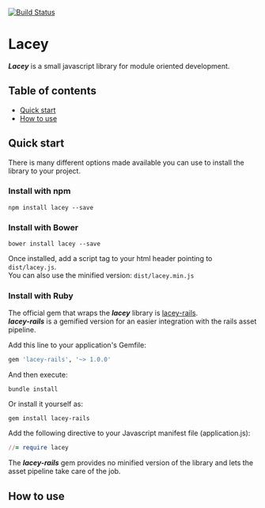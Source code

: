 [![Build Status](https://travis-ci.org/alexzicat/lacey.svg?branch=master)](https://travis-ci.org/alexzicat/lacey)

# Lacey
***Lacey*** is a small javascript library for module oriented development.

## Table of contents
- [Quick start](#quick-start)
- [How to use](#how-to-use)

## Quick start
There is many different options made available you can use to install the library to your project.

### Install with npm
    npm install lacey --save

### Install with Bower
    bower install lacey --save

Once installed, add a script tag to your html header pointing to `dist/lacey.js`.  
You can also use the minified version: `dist/lacey.min.js`

### Install with Ruby
The official gem that wraps the ***lacey*** library is [lacey-rails](https://github.com/alexzicat/lacey-rails).  
***lacey-rails*** is a gemified version for an easier integration with the rails asset pipeline.

Add this line to your application's Gemfile:

```ruby
gem 'lacey-rails', '~> 1.0.0'
```

And then execute:
    
    bundle install
    
Or install it yourself as:

    gem install lacey-rails

Add the following directive to your Javascript manifest file (application.js):
```ruby
//= require lacey
```
The ***lacey-rails*** gem provides no minified version of the library and lets the asset pipeline take care of the job.

## How to use

